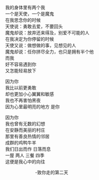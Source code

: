 我的身体里有两个我<br>
一个是天使，一个是魔鬼<br>
在我思念你的时候<br>
天使说：勇敢去爱，不要回头<br>
魔鬼却说：放弃还来得及，别爱不可能的人<br>
在我决定为你停留的时候<br>
天使又说：做想做的事，见想见的人<br>
魔鬼却说：任你拼尽全力，也只是拥有半个他<br>
而我<br>
好不容易遇到你<br>
又怎能轻易放下<br>

因为你<br>
我比以前更勇敢<br>
却也更加小心翼翼和敏感<br>
我也不再害怕黑夜<br>
因为心里最明亮的地方 是你<br>

因为你<br>
我也曾有无数的幻想<br>
在安静而美丽的村庄<br>
那里有善良热情的邻居<br>
成群的鸡鸭牛羊<br>
我们日出而作 日落而息<br>
一屋 两人 三餐 四季<br>
这便是我心中的向往<br>

&nbsp;&nbsp;&nbsp;&nbsp;&nbsp;&nbsp;&nbsp;&nbsp;&nbsp;&nbsp;&nbsp;&nbsp;&nbsp;&nbsp;&nbsp;&nbsp;&nbsp;&nbsp;&nbsp;&nbsp;&nbsp;&nbsp;&nbsp;&nbsp;-致你走的第二天
